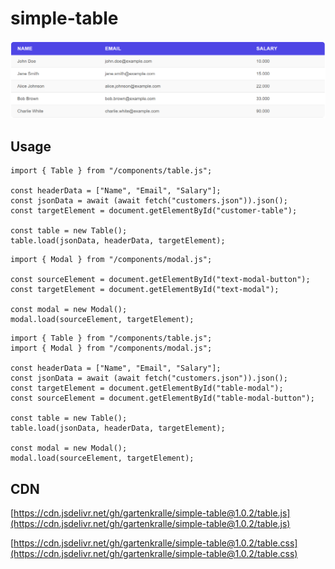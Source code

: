 # simple-table

![Class diagram](table.png)

## Usage

```
import { Table } from "/components/table.js";

const headerData = ["Name", "Email", "Salary"];
const jsonData = await (await fetch("customers.json")).json();
const targetElement = document.getElementById("customer-table");

const table = new Table();
table.load(jsonData, headerData, targetElement);

```

```
import { Modal } from "/components/modal.js";

const sourceElement = document.getElementById("text-modal-button");
const targetElement = document.getElementById("text-modal");

const modal = new Modal();
modal.load(sourceElement, targetElement);

```

```
import { Table } from "/components/table.js";
import { Modal } from "/components/modal.js";

const headerData = ["Name", "Email", "Salary"];
const jsonData = await (await fetch("customers.json")).json();
const targetElement = document.getElementById("table-modal");
const sourceElement = document.getElementById("table-modal-button");

const table = new Table();
table.load(jsonData, headerData, targetElement);

const modal = new Modal();
modal.load(sourceElement, targetElement);

```

## CDN

[https://cdn.jsdelivr.net/gh/gartenkralle/simple-table@1.0.2/table.js](https://cdn.jsdelivr.net/gh/gartenkralle/simple-table@1.0.2/table.js)

[https://cdn.jsdelivr.net/gh/gartenkralle/simple-table@1.0.2/table.css](https://cdn.jsdelivr.net/gh/gartenkralle/simple-table@1.0.2/table.css)

